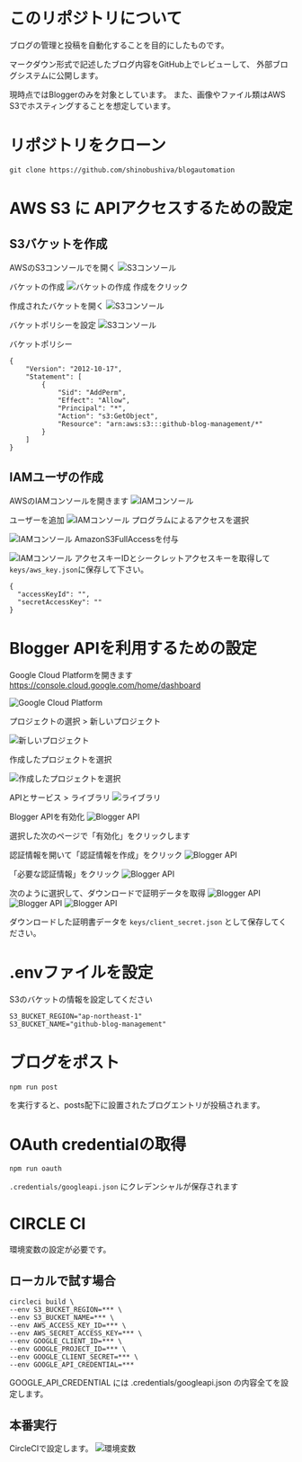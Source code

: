 # このリポジトリについて
ブログの管理と投稿を自動化することを目的にしたものです。

マークダウン形式で記述したブログ内容をGitHub上でレビューして、
外部ブログシステムに公開します。

現時点ではBloggerのみを対象としています。
また、画像やファイル類はAWS S3でホスティングすることを想定しています。

# リポジトリをクローン
```
git clone https://github.com/shinobushiva/blogautomation
```

# AWS S3 に APIアクセスするための設定

## S3バケットを作成

AWSのS3コンソールでを開く
![S3コンソール](images/image-11.png)

バケットの作成
![バケットの作成](images/image-12.png)
作成をクリック

作成されたバケットを開く
![S3コンソール](images/image-13.png)

バケットポリシーを設定
![S3コンソール](images/image-14.png)

バケットポリシー
```
{
    "Version": "2012-10-17",
    "Statement": [
        {
            "Sid": "AddPerm",
            "Effect": "Allow",
            "Principal": "*",
            "Action": "s3:GetObject",
            "Resource": "arn:aws:s3:::github-blog-management/*"
        }
    ]
}
```

## IAMユーザの作成
AWSのIAMコンソールを開きます
![IAMコンソール](images/image-15.png)

ユーザーを追加
![IAMコンソール](images/image-16.png)
プログラムによるアクセスを選択

![IAMコンソール](images/image-17.png)
AmazonS3FullAccessを付与

![IAMコンソール](images/image-18.png)
アクセスキーIDとシークレットアクセスキーを取得して`keys/aws_key.json`に保存して下さい。
```
{
  "accessKeyId": "",
  "secretAccessKey": ""
}
```


# Blogger APIを利用するための設定

Google Cloud Platformを開きます
https://console.cloud.google.com/home/dashboard

![Google Cloud Platform](images/image-1.png)

プロジェクトの選択 > 新しいプロジェクト

![新しいプロジェクト](images/image-2.png)

作成したプロジェクトを選択

![作成したプロジェクトを選択](images/image-3.png)

APIとサービス > ライブラリ
![ライブラリ](images/image-4.png)

Blogger APIを有効化
![Blogger API](images/image-5.png)

選択した次のページで「有効化」をクリックします

認証情報を開いて「認証情報を作成」をクリック
![Blogger API](images/image-6.png)

「必要な認証情報」をクリック
![Blogger API](images/image-7.png)

次のように選択して、ダウンロードで証明データを取得
![Blogger API](images/image-8.png)
![Blogger API](images/image-9.png)
![Blogger API](images/image-10.png)

ダウンロードした証明書データを
`keys/client_secret.json`
として保存してください。

# .envファイルを設定

S3のバケットの情報を設定してください
```
S3_BUCKET_REGION="ap-northeast-1"
S3_BUCKET_NAME="github-blog-management"
```

# ブログをポスト
```
npm run post
```
を実行すると、posts配下に設置されたブログエントリが投稿されます。

# OAuth credentialの取得
```
npm run oauth
```
`.credentials/googleapi.json` にクレデンシャルが保存されます

# CIRCLE CI

環境変数の設定が必要です。

## ローカルで試す場合
```
circleci build \
--env S3_BUCKET_REGION=*** \
--env S3_BUCKET_NAME=*** \
--env AWS_ACCESS_KEY_ID=*** \
--env AWS_SECRET_ACCESS_KEY=*** \
--env GOOGLE_CLIENT_ID=*** \
--env GOOGLE_PROJECT_ID=*** \
--env GOOGLE_CLIENT_SECRET=*** \
--env GOOGLE_API_CREDENTIAL=***

```
GOOGLE_API_CREDENTIAL には .credentials/googleapi.json の内容全てを設定します。


## 本番実行

CircleCIで設定します。
![環境変数](images/image-19.png)
